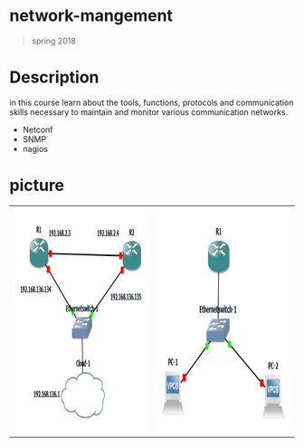 # network-mangement
>spring 2018
# Description
 in this course learn about the tools, functions, protocols and communication skills necessary to maintain and monitor various communication networks.
* Netconf
* SNMP
* nagios

# picture
<table style="width:100%">
  <tr>
    <td><img src="https://github.com/JaberBabaki/network-mangement/blob/master/netconf/topology.png" width="300" height="400" /></td>
    <td><img src="https://github.com/JaberBabaki/network-mangement/blob/master/snmp/screenshot.png" width="300" height="400" /></td>
  </tr>
</table>
